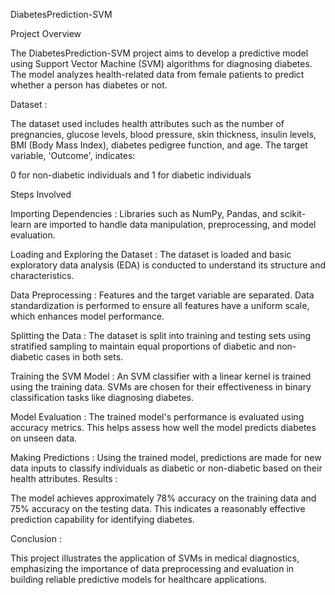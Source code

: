 DiabetesPrediction-SVM

Project Overview

The DiabetesPrediction-SVM project aims to develop a predictive model using Support Vector Machine (SVM) algorithms for diagnosing diabetes. The model analyzes health-related data from female patients to predict whether a person has diabetes or not.

Dataset :

The dataset used includes health attributes such as the number of pregnancies, glucose levels, blood pressure, skin thickness, insulin levels, BMI (Body Mass Index), diabetes pedigree function, and age. The target variable, 'Outcome', indicates:

0 for non-diabetic individuals and
1 for diabetic individuals

Steps Involved

Importing Dependencies :
Libraries such as NumPy, Pandas, and scikit-learn are imported to handle data manipulation, preprocessing, and model evaluation.

Loading and Exploring the Dataset :
The dataset is loaded and basic exploratory data analysis (EDA) is conducted to understand its structure and characteristics.


Data Preprocessing :
Features and the target variable are separated.
Data standardization is performed to ensure all features have a uniform scale, which enhances model performance.

Splitting the Data :
The dataset is split into training and testing sets using stratified sampling to maintain equal proportions of diabetic and non-diabetic cases in both sets.

Training the SVM Model :
An SVM classifier with a linear kernel is trained using the training data. SVMs are chosen for their effectiveness in binary classification tasks like diagnosing diabetes.

Model Evaluation :
The trained model's performance is evaluated using accuracy metrics. This helps assess how well the model predicts diabetes on unseen data.

Making Predictions :
Using the trained model, predictions are made for new data inputs to classify individuals as diabetic or non-diabetic based on their health attributes.
Results :

The model achieves approximately 78% accuracy on the training data and 75% accuracy on the testing data. This indicates a reasonably effective prediction capability for identifying diabetes.

Conclusion :

This project illustrates the application of SVMs in medical diagnostics, emphasizing the importance of data preprocessing and evaluation in building reliable predictive models for healthcare applications.

